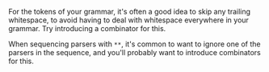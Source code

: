 For the tokens of your grammar, it's often a good idea to skip any trailing whitespace, to avoid
having to deal with whitespace everywhere in your grammar. Try introducing a combinator for this.

When sequencing parsers with `**`, it's common to want to ignore one of the parsers in the sequence,
and you'll probably want to introduce combinators for this.
